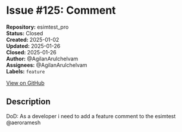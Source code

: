 # Issue #125: Comment

**Repository:** esimtest_pro  
**Status:** Closed  
**Created:** 2025-01-02  
**Updated:** 2025-01-26  
**Closed:** 2025-01-26  
**Author:** @AgilanArulchelvam  
**Assignees:** @AgilanArulchelvam  
**Labels:** `feature`  

[View on GitHub](https://github.com/Simtestlab/esimtest_pro/issues/125)

## Description

DoD:
As a developer i need to add a feature comment to the esimtest @aeroramesh 